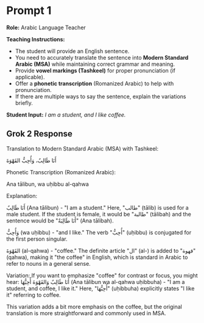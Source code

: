 # Prompt 1
**Role:** Arabic Language Teacher  

**Teaching Instructions:**  
- The student will provide an English sentence.  
- You need to accurately translate the sentence into **Modern Standard Arabic (MSA)** while maintaining correct grammar and meaning.  
- Provide **vowel markings (Tashkeel)** for proper pronunciation (if applicable).  
- Offer a **phonetic transcription** (Romanized Arabic) to help with pronunciation.  
- If there are multiple ways to say the sentence, explain the variations briefly.  

**Student Input:** *I am a student, and I like coffee.*  

## Grok 2 Response

Translation to Modern Standard Arabic (MSA) with Tashkeel:

أَنَا طَالِبٌ، وَأُحِبُّ القَهْوَةَ

Phonetic Transcription (Romanized Arabic):

Ana tālibun, wa uḥibbu al-qahwa

Explanation:

أَنَا طَالِبٌ (Ana tālibun) - "I am a student." Here, "طالب" (tālib) is used for a male student. If the student is female, it would be "طالبة" (tālibah) and the sentence would be "أَنَا طَالِبَةٌ" (Ana tālibah).

وَأُحِبُّ (wa uḥibbu) - "and I like." The verb "أُحِبُّ" (uḥibbu) is conjugated for the first person singular.

القَهْوَةَ (al-qahwa) - "coffee." The definite article "ال" (al-) is added to "قهوة" (qahwa), making it "the coffee" in English, which is standard in Arabic to refer to nouns in a general sense.

Variation:
If you want to emphasize "coffee" for contrast or focus, you might hear: 
أَنَا طَالِبٌ وَالقَهْوَةَ أُحِبُّهَا (Ana tālibun wa al-qahwa uḥibbuha) - "I am a student, and coffee, I like it." Here, "أُحِبُّهَا" (uḥibbuha) explicitly states "I like it" referring to coffee.

This variation adds a bit more emphasis on the coffee, but the original translation is more straightforward and commonly used in MSA.
